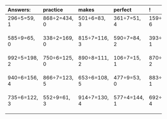 | Answers: | practice | makes | perfect | ! |
| :--- | :--- | :--- | :--- | :--- |
| 296÷5=59, 1 | 868÷2=434, 0 | 501÷6=83, 3 | 361÷7=51, 4 | 159÷9=17, 6 | 
|   |   |   |   |   | 
|   |   |   |   |   | 
|   |   |   |   |   | 
| 585÷9=65, 0 | 338÷2=169, 0 | 815÷7=116, 3 | 590÷7=84, 2 | 393÷7=56, 1 | 
|   |   |   |   |   | 
|   |   |   |   |   | 
|   |   |   |   |   | 
| 992÷5=198, 2 | 750÷6=125, 0 | 890÷8=111, 2 | 106÷7=15, 1 | 870÷4=217, 2 | 
|   |   |   |   |   | 
|   |   |   |   |   | 
|   |   |   |   |   | 
| 940÷6=156, 4 | 866÷7=123, 5 | 653÷6=108, 5 | 477÷9=53, 0 | 883÷3=294, 1 | 
|   |   |   |   |   | 
|   |   |   |   |   | 
|   |   |   |   |   | 
| 735÷6=122, 3 | 552÷9=61, 3 | 914÷7=130, 4 | 577÷4=144, 1 | 692÷8=86, 4 | 
|   |   |   |   |   | 
|   |   |   |   |   | 
|   |   |   |   |   | 

